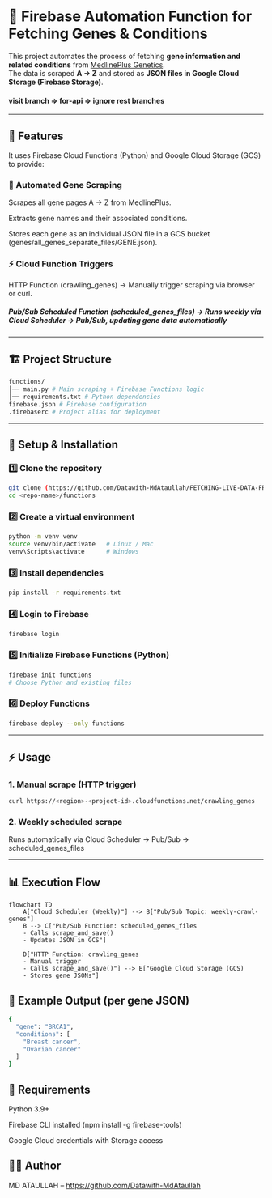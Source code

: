 # 🧬 Firebase Automation Function for Fetching Genes & Conditions

This project automates the process of fetching **gene information and related conditions** from [MedlinePlus Genetics](https://medlineplus.gov/genetics/gene).  
The data is scraped **A → Z** and stored as **JSON files in Google Cloud Storage (Firebase Storage)**.

#### visit branch => for-api => ignore rest branches
---

## 🚀 Features
It uses Firebase Cloud Functions (Python) and Google Cloud Storage (GCS) to provide:

### 🧬 Automated Gene Scraping

Scrapes all gene pages A → Z from MedlinePlus.

Extracts gene names and their associated conditions.

Stores each gene as an individual JSON file in a GCS bucket (genes/all_genes_separate_files/GENE.json).

### ⚡ Cloud Function Triggers

HTTP Function (crawling_genes) → Manually trigger scraping via browser or curl.

##### Pub/Sub Scheduled Function (scheduled_genes_files) → Runs weekly via Cloud Scheduler → Pub/Sub, updating gene data automatically
---

## 🏗 Project Structure
``` bash 
functions/
│── main.py # Main scraping + Firebase Functions logic
│── requirements.txt # Python dependencies
firebase.json # Firebase configuration
.firebaserc # Project alias for deployment
```

---

## 🔧 Setup & Installation

### 1️⃣ Clone the repository
```bash
git clone (https://github.com/Datawith-MdAtaullah/FETCHING-LIVE-DATA-FROM-A-WEBSITE-.git)
cd <repo-name>/functions
```

### 2️⃣ Create a virtual environment
``` bash
python -m venv venv
source venv/bin/activate   # Linux / Mac
venv\Scripts\activate      # Windows
```

### 3️⃣ Install dependencies

``` bash
pip install -r requirements.txt
```
### 4️⃣ Login to Firebase
``` bash 
firebase login
```
### 5️⃣ Initialize Firebase Functions (Python)
``` bash
firebase init functions
# Choose Python and existing files
```
### 6️⃣ Deploy Functions
``` bash
firebase deploy --only functions
```
---

## ⚡ Usage

### 1. Manual scrape (HTTP trigger)
``` bash
curl https://<region>-<project-id>.cloudfunctions.net/crawling_genes
```

### 2. Weekly scheduled scrape

Runs automatically via Cloud Scheduler → Pub/Sub → scheduled_genes_files

---

## 📊 Execution Flow

```mermaid
flowchart TD
    A["Cloud Scheduler (Weekly)"] --> B["Pub/Sub Topic: weekly-crawl-genes"]
    B --> C["Pub/Sub Function: scheduled_genes_files
    - Calls scrape_and_save()
    - Updates JSON in GCS"]

    D["HTTP Function: crawling_genes
    - Manual trigger
    - Calls scrape_and_save()"] --> E["Google Cloud Storage (GCS)
    - Stores gene JSONs"]
```

## 📝 Example Output (per gene JSON)
``` bash
{
  "gene": "BRCA1",
  "conditions": [
    "Breast cancer",
    "Ovarian cancer"
  ]
}
```
## 📌 Requirements

Python 3.9+

Firebase CLI installed (npm install -g firebase-tools)

Google Cloud credentials with Storage access

## 👨‍💻 Author

MD ATAULLAH  – https://github.com/Datawith-MdAtaullah

























